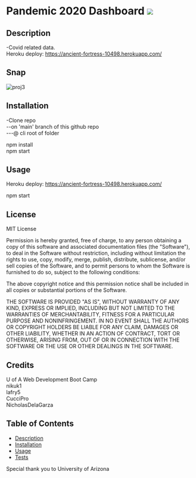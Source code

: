 # Pandemic 2020 Dashboard                          ![](https://img.shields.io/badge/license-MIT-orange?style=for-the-badge&logo=appveyor)

## Description 
-Covid related data.</br>
Heroku deploy: https://ancient-fortress-10498.herokuapp.com/

## Snap
![proj3](https://user-images.githubusercontent.com/65746547/98488840-9c19d500-21e8-11eb-8862-7795cd3368da.jpg)

## Installation
-Clone repo</br>
--on 'main' branch of this github repo</br>
---@ cli root of folder</br>

npm install</br>
npm start

## Usage 
Heroku deploy: https://ancient-fortress-10498.herokuapp.com/</br>

npm start

## License
MIT License</br>

Permission is hereby granted, free of charge, to any person obtaining a copy of this software and associated documentation files (the "Software"), to deal in the Software without restriction, including without limitation the rights to use, copy, modify, merge, publish, distribute, sublicense, and/or sell copies of the Software, and to permit persons to whom the Software is furnished to do so, subject to the following conditions:</br>

The above copyright notice and this permission notice shall be included in all copies or substantial portions of the Software.</br>

THE SOFTWARE IS PROVIDED "AS IS", WITHOUT WARRANTY OF ANY KIND, EXPRESS OR IMPLIED, INCLUDING BUT NOT LIMITED TO THE WARRANTIES OF MERCHANTABILITY, FITNESS FOR A PARTICULAR PURPOSE AND NONINFRINGEMENT. IN NO EVENT SHALL THE AUTHORS OR COPYRIGHT HOLDERS BE LIABLE FOR ANY CLAIM, DAMAGES OR OTHER LIABILITY, WHETHER IN AN ACTION OF CONTRACT, TORT OR OTHERWISE, ARISING FROM, OUT OF OR IN CONNECTION WITH THE SOFTWARE OR THE USE OR OTHER DEALINGS IN THE SOFTWARE.</br>

## Credits
U of A Web Development Boot Camp</br>
nikuk1</br>
lafry5</br>
CucciPro</br>
NicholasDelaGarza

## Table of Contents 
* [Description](#description)
* [Installation](#installation)
* [Usage](#usage)
* [Tests](#tests)

Special thank you to University of Arizona
